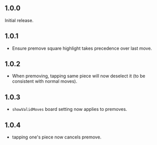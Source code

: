 ## 1.0.0

Initial release.

## 1.0.1

- Ensure premove square highlight takes precedence over last move.

## 1.0.2

- When premoving, tapping same piece will now deselect it (to be consistent with
normal moves).

## 1.0.3

- `showValidMoves` board setting now applies to premoves.

## 1.0.4

- tapping one's piece now cancels premove.
